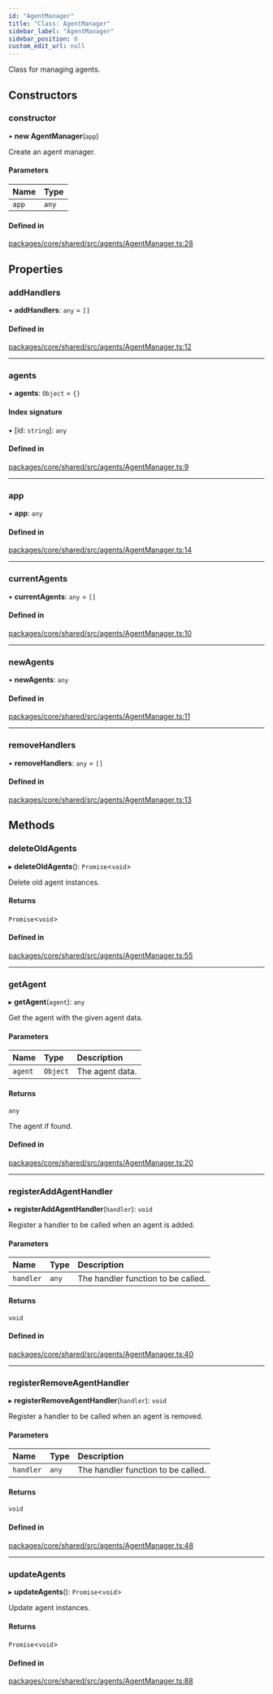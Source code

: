 ```yaml
---
id: "AgentManager"
title: "Class: AgentManager"
sidebar_label: "AgentManager"
sidebar_position: 0
custom_edit_url: null
---
```


Class for managing agents.

## Constructors

### constructor

• **new AgentManager**(`app`)

Create an agent manager.

#### Parameters

| Name | Type |
| :------ | :------ |
| `app` | `any` |

#### Defined in

[packages/core/shared/src/agents/AgentManager.ts:28](https://github.com/Oneirocom/Magick/blob/eb9f05ef/packages/core/shared/src/agents/AgentManager.ts#L28)

## Properties

### addHandlers

• **addHandlers**: `any` = `[]`

#### Defined in

[packages/core/shared/src/agents/AgentManager.ts:12](https://github.com/Oneirocom/Magick/blob/eb9f05ef/packages/core/shared/src/agents/AgentManager.ts#L12)

___

### agents

• **agents**: `Object` = `{}`

#### Index signature

▪ [id: `string`]: `any`

#### Defined in

[packages/core/shared/src/agents/AgentManager.ts:9](https://github.com/Oneirocom/Magick/blob/eb9f05ef/packages/core/shared/src/agents/AgentManager.ts#L9)

___

### app

• **app**: `any`

#### Defined in

[packages/core/shared/src/agents/AgentManager.ts:14](https://github.com/Oneirocom/Magick/blob/eb9f05ef/packages/core/shared/src/agents/AgentManager.ts#L14)

___

### currentAgents

• **currentAgents**: `any` = `[]`

#### Defined in

[packages/core/shared/src/agents/AgentManager.ts:10](https://github.com/Oneirocom/Magick/blob/eb9f05ef/packages/core/shared/src/agents/AgentManager.ts#L10)

___

### newAgents

• **newAgents**: `any`

#### Defined in

[packages/core/shared/src/agents/AgentManager.ts:11](https://github.com/Oneirocom/Magick/blob/eb9f05ef/packages/core/shared/src/agents/AgentManager.ts#L11)

___

### removeHandlers

• **removeHandlers**: `any` = `[]`

#### Defined in

[packages/core/shared/src/agents/AgentManager.ts:13](https://github.com/Oneirocom/Magick/blob/eb9f05ef/packages/core/shared/src/agents/AgentManager.ts#L13)

## Methods

### deleteOldAgents

▸ **deleteOldAgents**(): `Promise`<`void`\>

Delete old agent instances.

#### Returns

`Promise`<`void`\>

#### Defined in

[packages/core/shared/src/agents/AgentManager.ts:55](https://github.com/Oneirocom/Magick/blob/eb9f05ef/packages/core/shared/src/agents/AgentManager.ts#L55)

___

### getAgent

▸ **getAgent**(`agent`): `any`

Get the agent with the given agent data.

#### Parameters

| Name | Type | Description |
| :------ | :------ | :------ |
| `agent` | `Object` | The agent data. |

#### Returns

`any`

The agent if found.

#### Defined in

[packages/core/shared/src/agents/AgentManager.ts:20](https://github.com/Oneirocom/Magick/blob/eb9f05ef/packages/core/shared/src/agents/AgentManager.ts#L20)

___

### registerAddAgentHandler

▸ **registerAddAgentHandler**(`handler`): `void`

Register a handler to be called when an agent is added.

#### Parameters

| Name | Type | Description |
| :------ | :------ | :------ |
| `handler` | `any` | The handler function to be called. |

#### Returns

`void`

#### Defined in

[packages/core/shared/src/agents/AgentManager.ts:40](https://github.com/Oneirocom/Magick/blob/eb9f05ef/packages/core/shared/src/agents/AgentManager.ts#L40)

___

### registerRemoveAgentHandler

▸ **registerRemoveAgentHandler**(`handler`): `void`

Register a handler to be called when an agent is removed.

#### Parameters

| Name | Type | Description |
| :------ | :------ | :------ |
| `handler` | `any` | The handler function to be called. |

#### Returns

`void`

#### Defined in

[packages/core/shared/src/agents/AgentManager.ts:48](https://github.com/Oneirocom/Magick/blob/eb9f05ef/packages/core/shared/src/agents/AgentManager.ts#L48)

___

### updateAgents

▸ **updateAgents**(): `Promise`<`void`\>

Update agent instances.

#### Returns

`Promise`<`void`\>

#### Defined in

[packages/core/shared/src/agents/AgentManager.ts:88](https://github.com/Oneirocom/Magick/blob/eb9f05ef/packages/core/shared/src/agents/AgentManager.ts#L88)
